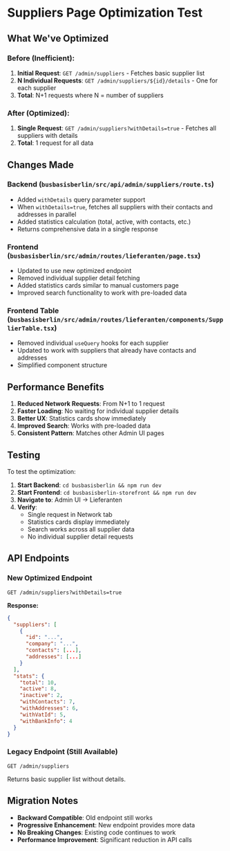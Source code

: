 # Suppliers Page Optimization Test

## What We've Optimized

### Before (Inefficient):
1. **Initial Request**: `GET /admin/suppliers` - Fetches basic supplier list
2. **N Individual Requests**: `GET /admin/suppliers/${id}/details` - One for each supplier
3. **Total**: N+1 requests where N = number of suppliers

### After (Optimized):
1. **Single Request**: `GET /admin/suppliers?withDetails=true` - Fetches all suppliers with details
2. **Total**: 1 request for all data

## Changes Made

### Backend (`busbasisberlin/src/api/admin/suppliers/route.ts`)
- Added `withDetails` query parameter support
- When `withDetails=true`, fetches all suppliers with their contacts and addresses in parallel
- Added statistics calculation (total, active, with contacts, etc.)
- Returns comprehensive data in a single response

### Frontend (`busbasisberlin/src/admin/routes/lieferanten/page.tsx`)
- Updated to use new optimized endpoint
- Removed individual supplier detail fetching
- Added statistics cards similar to manual customers page
- Improved search functionality to work with pre-loaded data

### Frontend Table (`busbasisberlin/src/admin/routes/lieferanten/components/SupplierTable.tsx`)
- Removed individual `useQuery` hooks for each supplier
- Updated to work with suppliers that already have contacts and addresses
- Simplified component structure

## Performance Benefits

1. **Reduced Network Requests**: From N+1 to 1 request
2. **Faster Loading**: No waiting for individual supplier details
3. **Better UX**: Statistics cards show immediately
4. **Improved Search**: Works with pre-loaded data
5. **Consistent Pattern**: Matches other Admin UI pages

## Testing

To test the optimization:

1. **Start Backend**: `cd busbasisberlin && npm run dev`
2. **Start Frontend**: `cd busbasisberlin-storefront && npm run dev`
3. **Navigate to**: Admin UI → Lieferanten
4. **Verify**: 
   - Single request in Network tab
   - Statistics cards display immediately
   - Search works across all supplier data
   - No individual supplier detail requests

## API Endpoints

### New Optimized Endpoint
```
GET /admin/suppliers?withDetails=true
```

**Response:**
```json
{
  "suppliers": [
    {
      "id": "...",
      "company": "...",
      "contacts": [...],
      "addresses": [...]
    }
  ],
  "stats": {
    "total": 10,
    "active": 8,
    "inactive": 2,
    "withContacts": 7,
    "withAddresses": 6,
    "withVatId": 5,
    "withBankInfo": 4
  }
}
```

### Legacy Endpoint (Still Available)
```
GET /admin/suppliers
```
Returns basic supplier list without details.

## Migration Notes

- **Backward Compatible**: Old endpoint still works
- **Progressive Enhancement**: New endpoint provides more data
- **No Breaking Changes**: Existing code continues to work
- **Performance Improvement**: Significant reduction in API calls